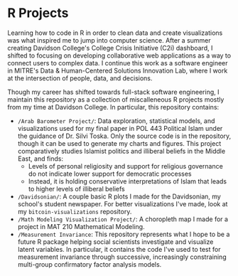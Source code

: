 # R Projects
Learning how to code in R in order to clean data and create visualizations was what inspired me to jump into computer science. After a summer creating Davidson College's College Crisis Initiative (C2i) dashboard, I shifted to focusing on developing collaborative web applications as a way to connect users to complex data. I continue this work as a software engineer in MITRE's Data & Human-Centered Solutions Innovation Lab, where I work at the intersection of people, data, and decisions.

Though my career has shifted towards full-stack software engineering, I maintain this repository as a collection of miscalleneous R projects mostly from my time at Davidson College. In particular, this repository contains:
  - `/Arab Barometer Project/`: Data exploration, statistical models, and visualizations used for my final paper in POL 443 Political Islam under the guidance of Dr. Silvi Toska. Only the source code is in the repository, though it can be used to generate my charts and figures. This project comparatively studies Islamist politics and illiberal beliefs in the Middle East, and finds:
    - Levels of personal religiosity and support for religious governance do not indicate lower support for democratic processes
    - Instead, it is holding conservative interpretations of Islam that leads to higher levels of illiberal beliefs
  - `/Davidsonian/`: A couple basic R plots I made for the Davidsonian, my school's student newspaper. For better visualizations I've made, look at my `bitcoin-visualizations` repository.
  - `/Math Modeling Visualization Project/`: A choropleth map I made for a project in MAT 210 Mathematical Modeling.
  - `/Measurement Invariance`: This repository represents what I hope to be a future R package helping social scientists investigate and visualize latent variables. In particular, it contains the code I've used to test for measurement invariance through successive, increasingly constraining multi-group confirmatory factor analysis models.